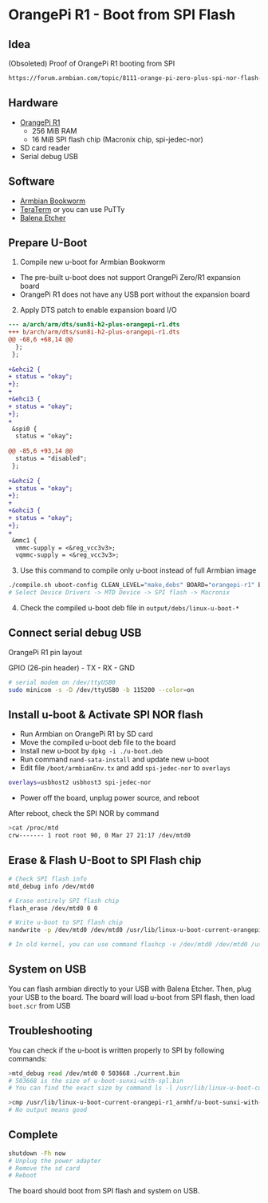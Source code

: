 # OrangePi R1 - Boot from SPI Flash

## Idea
(Obsoleted) Proof of OrangePi R1 booting from SPI
```txt
https://forum.armbian.com/topic/8111-orange-pi-zero-plus-spi-nor-flash-anyone-know-how-to-configure-for-booting/?do=findComment&comment=102371
```

## Hardware

- [OrangePi R1](https://wikidevi.wi-cat.ru/Orange_Pi_R1)
  - 256 MiB RAM
  - 16 MiB SPI flash chip (Macronix chip, spi-jedec-nor)
- SD card reader
- Serial debug USB

## Software

- [Armbian Bookworm](https://www.armbian.com/orange-pi-r1/)
- [TeraTerm](https://github.com/TeraTermProject/teraterm) or you can use PuTTy
- [Balena Etcher](https://etcher.balena.io/)

## Prepare U-Boot

1. Compile new u-boot for Armbian Bookworm
- The pre-built u-boot does not support OrangePi Zero/R1 expansion board
- OrangePi R1 does not have any USB port without the expansion board

2. Apply DTS patch to enable expansion board I/O

```diff
--- a/arch/arm/dts/sun8i-h2-plus-orangepi-r1.dts
+++ b/arch/arm/dts/sun8i-h2-plus-orangepi-r1.dts
@@ -68,6 +68,14 @@
  };
 };
 
+&ehci2 {
+ status = "okay";
+};
+
+&ehci3 {
+ status = "okay";
+};
+
 &spi0 {
  status = "okay";
 
@@ -85,6 +93,14 @@
  status = "disabled";
 };
 
+&ohci2 {
+ status = "okay";
+};
+
+&ohci3 {
+ status = "okay";
+};
+
 &mmc1 {
  vmmc-supply = <&reg_vcc3v3>;
  vqmmc-supply = <&reg_vcc3v3>;
```

3. Use this command to compile only u-boot instead of full Armbian image
```bash
./compile.sh uboot-config CLEAN_LEVEL="make,debs" BOARD="orangepi-r1" BRANCH="current" RELEASE="bookworm" BUILD_ONLY="u-boot" BUILD_MINIMAL="yes" BUILD_DESKTOP="no"
# Select Device Drivers -> MTD Device -> SPI flash -> Macronix
```
4. Check the compiled u-boot deb file in `output/debs/linux-u-boot-*`
   
## Connect serial debug USB

OrangePi R1 pin layout

GPIO (26-pin header) - TX - RX - GND

```bash
# serial modem on /dev/ttyUSB0
sudo minicom -s -D /dev/ttyUSB0 -b 115200 --color=on
```
## Install u-boot & Activate SPI NOR flash

- Run Armbian on OrangePi R1 by SD card
- Move the compiled u-boot deb file to the board
- Install new u-boot by `dpkg -i ./u-boot.deb`
- Run command `nand-sata-install` and update new u-boot
- Edit file `/boot/armbianEnv.tx` and add `spi-jedec-nor` to `overlays`
```bash
overlays=usbhost2 usbhost3 spi-jedec-nor
```
- Power off the board, unplug power source, and reboot

After reboot, check the SPI NOR by command

```bash
>cat /proc/mtd
crw------- 1 root root 90, 0 Mar 27 21:17 /dev/mtd0
```

## Erase & Flash U-Boot to SPI Flash chip

```bash
# Check SPI flash info
mtd_debug info /dev/mtd0

# Erase entirely SPI flash chip
flash_erase /dev/mtd0 0 0

# Write u-boot to SPI flash chip
nandwrite -p /dev/mtd0 /dev/mtd0 /usr/lib/linux-u-boot-current-orangepi-r1_armhf/u-boot-sunxi-with-spl.bin

# In old kernel, you can use command flashcp -v /dev/mtd0 /dev/mtd0 /usr/lib/linux-u-boot-current-orangepi-r1_armhf/u-boot-sunxi-with-spl.bin
```

## System on USB

You can flash armbian directly to your USB with Balena Etcher. Then, plug your USB to the board.
The board will load u-boot from SPI flash, then load `boot.scr` from USB

## Troubleshooting

You can check if the u-boot is written properly to SPI by following commands:

```bash
>mtd_debug read /dev/mtd0 0 503668 ./current.bin
# 503668 is the size of u-boot-sunxi-with-spl.bin
# You can find the exact size by command ls -l /usr/lib/linux-u-boot-current-orangepi-r1_armhf/

>cmp /usr/lib/linux-u-boot-current-orangepi-r1_armhf/u-boot-sunxi-with-spl.bin ./current.bin
# No output means good
```

## Complete

```bash
shutdown -Fh now
# Unplug the power adapter
# Remove the sd card
# Reboot
```
The board should boot from SPI flash and system on USB.

